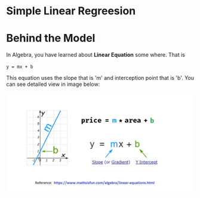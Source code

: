 # Simple Linear Regreesion

# Behind the  Model
In Algebra, you have learned about **Linear Equation** some where. That is

`y = mx + b`

This equation uses the slope that is 'm' and interception point that is 'b'. You can see detailed view in image below:

![Linear Equation](linear_equation.png)

